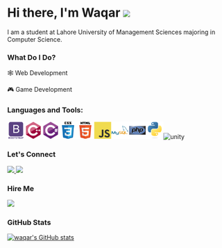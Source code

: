 # Hi there, I'm Waqar <img src="https://media.giphy.com/media/hvRJCLFzcasrR4ia7z/giphy.gif" width="25px">
    
I am a student at Lahore University of Management Sciences majoring in Computer Science.

<h3>What Do I Do?</h3>

🕸️ Web Development

🎮 Game Development

<h3>Languages and Tools:</h3>
<p align="left" width="500"><img src="https://raw.githubusercontent.com/devicons/devicon/master/icons/bootstrap/bootstrap-plain-wordmark.svg" alt="bootstrap" width="40" height="40"/><img src="https://raw.githubusercontent.com/devicons/devicon/master/icons/cplusplus/cplusplus-original.svg" alt="cplusplus" width="40" height="40"/><img src="https://raw.githubusercontent.com/devicons/devicon/master/icons/csharp/csharp-original.svg" alt="csharp" width="40" height="40"/><img src="https://raw.githubusercontent.com/devicons/devicon/master/icons/css3/css3-original-wordmark.svg" alt="css3" width="40" height="40"/><img src="https://raw.githubusercontent.com/devicons/devicon/master/icons/html5/html5-original-wordmark.svg" alt="html5" width="40" height="40"/><img src="https://raw.githubusercontent.com/devicons/devicon/master/icons/javascript/javascript-original.svg" alt="javascript" width="40" height="40"/><img src="https://raw.githubusercontent.com/devicons/devicon/master/icons/mysql/mysql-original-wordmark.svg" alt="mysql" width="40" height="40"/><img src="https://raw.githubusercontent.com/devicons/devicon/master/icons/php/php-original.svg" alt="php" width="40" height="40"/><img src="https://raw.githubusercontent.com/devicons/devicon/master/icons/python/python-original.svg" alt="python" width="40" height="40"/><img src="https://www.vectorlogo.zone/logos/unity3d/unity3d-icon.svg" alt="unity" width="40" height="40"/></p>
 
### Let's Connect

<a href="https://www.instagram.com/" target="_blank">
    <img src="https://img.shields.io/badge/-Instagram-red?&style=for-the-badge&logo=instagram&logoColor=white" />
</a>

<a href="https://www.linkedin.com/in/waqarkhatana220" target="_blank">
    <img src="https://img.shields.io/badge/-Linkedin-blue?&style=for-the-badge&logo=linkedin&logoColor=white" />
</a>

### Hire Me

<a href="https://webwithwaqar.blogspot.com/">
    <img src="https://img.shields.io/badge/-Portfolio-yellow?&style=for-the-badge&logoColor=white" />
</a>

### GitHub Stats

[![waqar's GitHub stats](https://github-readme-stats.vercel.app/api?username=WaqarKhatana220&theme=gotham)](https://github.com/WaqarKhatana220/github-readme-stats)
